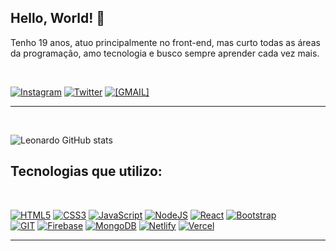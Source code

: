
## Hello, World! 🌠

 Tenho 19 anos, atuo principalmente no front-end, mas curto todas as áreas da programação, amo tecnologia e busco sempre aprender cada vez mais.

<br>

[![Instagram](https://img.shields.io/badge/Instagram-E4405F?style=for-the-badge&logo=instagram&logoColor=white)](https://www.instagram.com/leobtwz/)
[![Twitter](https://img.shields.io/badge/Twitter-1DA1F2?style=for-the-badge&logo=twitter&logoColor=white)](https://twitter.com/leozinnjs)
[![[GMAIL]](https://img.shields.io/badge/Gmail-D14836?style=for-the-badge&logo=gmail&logoColor=white)](leo11.contato@gmail.com)



<hr>
<br>

![Leonardo GitHub stats](https://github-readme-stats.vercel.app/api?username=leoz11&show_icons=true&theme=dracula)

## Tecnologias que utilizo:
<br>

[![HTML5](https://img.shields.io/badge/HTML5-E34F26?style=for-the-badge&logo=html5&logoColor=white)](#)
[![CSS3](https://img.shields.io/badge/CSS3-1572B6?style=for-the-badge&logo=css3&logoColor=white)](#)
[![JavaScript](https://img.shields.io/badge/JavaScript-F7DF1E?style=for-the-badge&logo=javascript&logoColor=black)](#)
[![NodeJS](https://img.shields.io/badge/Node.js-43853D?style=for-the-badge&logo=node.js&logoColor=white)](#)
[![React](https://img.shields.io/badge/React-20232A?style=for-the-badge&logo=react&logoColor=61DAFB)](#)
[![Bootstrap](https://img.shields.io/badge/Bootstrap-563D7C?style=for-the-badge&logo=bootstrap&logoColor=white)](#)<br>
[![GIT](https://img.shields.io/badge/GIT-E44C30?style=for-the-badge&logo=git&logoColor=white)](#)
[![Firebase](https://cdn.discordapp.com/attachments/944823677361475584/1024733214167802008/firebase.png)](#)
[![MongoDB](https://img.shields.io/badge/MongoDB-4EA94B?style=for-the-badge&logo=mongodb&logoColor=white)](#)
[![Netlify](https://img.shields.io/badge/Netlify-00C7B7?style=for-the-badge&logo=netlify&logoColor=white)](#)
[![Vercel](https://img.shields.io/badge/Vercel-000000?style=for-the-badge&logo=vercel&logoColor=white)](#)
<hr>
<br>
